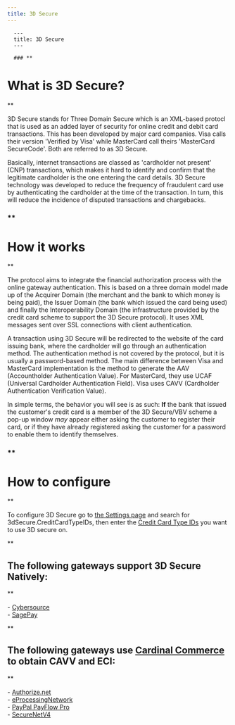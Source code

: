 ```yaml
---
title: 3D Secure
---
```


      ---
      title: 3D Secure
      ---

      ### **

What is 3D Secure?
==================

**

3D Secure stands for Three Domain Secure which is an XML-based protocl that is used as an added layer of security for online credit and debit card transactions. This has been developed by major card companies. Visa calls their version 'Verified by Visa' while MasterCard call theirs 'MasterCard SecureCode'. Both are referred to as 3D Secure.   
  
Basically, internet transactions are classed as 'cardholder not present' (CNP) transactions, which makes it hard to identify and confirm that the legitimate cardholder is the one entering the card details. 3D Secure technology was developed to reduce the frequency of fraudulent card use by authenticating the cardholder at the time of the transaction. In turn, this will reduce the incidence of disputed transactions and chargebacks.

### **

How it works
============

**

The protocol aims to integrate the financial authorization process with the online gateway authentication. This is based on a three domain model made up of the Acquirer Domain (the merchant and the bank to which money is being paid), the Issuer Domain (the bank which issued the card being used) and finally the Interoperability Domain (the infrastructure provided by the credit card scheme to support the 3D Secure protocol). It uses XML messages sent over SSL connections with client authentication.   
  
A transaction using 3D Secure will be redirected to the website of the card issuing bank, where the cardholder will go through an authentication method. The authentication method is not covered by the protocol, but it is usually a password-based method. The main difference between Visa and MasterCard implementation is the method to generate the AAV (Accountholder Authentication Value). For MasterCard, they use UCAF (Universal Cardholder Authentication Field). Visa uses CAVV (Cardholder Authentication Verification Value).  
  
In simple terms, the behavior you will see is as such: **If** the bank that issued the customer's credit card is a member of the 3D Secure/VBV scheme a pop-up window _may_ appear either asking the customer to register their card, or if they have already registered asking the customer for a password to enable them to identify themselves.   

### **

How to configure
================

**

To configure 3D Secure go to [the Settings page](default.aspx?pageid=settings) and search for 3dSecure.CreditCardTypeIDs, then enter the [Credit Card Type IDs](default.aspx?pageid=credit_card_types) you want to use 3D secure on.   
  
**

The following gateways support 3D Secure Natively:
--------------------------------------------------

**

\- [Cybersource](default.aspx?pageid=cybersource)  
\- [SagePay](default.aspx?pageid=sage_pay)  
  

**

The following gateways use [Cardinal Commerce](default.aspx?pageid=cardinal_commerce) to obtain CAVV and ECI:
-------------------------------------------------------------------------------------------------------------

**

\- [Authorize.net](default.aspx?pageid=authorize_net)  
\- [eProcessingNetwork](default.aspx?pageid=e_processing_network)  
\- [PayPal PayFlow Pro](default.aspx?pageid=paypal_payflow_pro)  
\- [SecureNetV4](default.aspx?pageid=securenetv4)
      